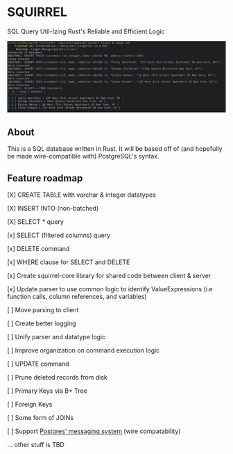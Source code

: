 # SQUIRREL
SQL Query Util-Izing Rust's Reliable and Efficient Logic

![Demo showing data insertation into SQUIRREL](https://github.com/nickorlow/squirrel/blob/main/.meta/images/demo_data_insert.png?raw=true)

## About
This is a SQL database written in Rust. It will be based off of (and hopefully be made wire-compatible with) PostgreSQL's syntax.

## Feature roadmap

[X] CREATE TABLE with varchar & integer datatypes

[X] INSERT INTO (non-batched)

[X] SELECT * query 

[x] SELECT (filtered columns) query 

[x] DELETE command

[x] WHERE clause for SELECT and DELETE

[x] Create squirrel-core library for shared code between client & server

[x] Update parser to use common logic to identify ValueExpressions (i.e function calls, column references, and variables) 

[ ] Move parsing to client

[ ] Create better logging

[ ] Unify parser and datatype logic

[ ] Improve organization on command execution logic

[ ] UPDATE command

[ ] Prune deleted records from disk

[ ] Primary Keys via B+ Tree

[ ] Foreign Keys

[ ] Some form of JOINs

[ ] Support [Postgres' messaging system](https://www.postgresql.org/docs/current/protocol-flow.html#id-1.10.6.7.3) (wire compatability)
 
... other stuff is TBD
